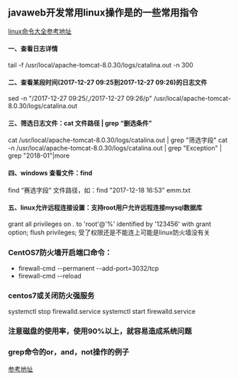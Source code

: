 ## javaweb开发常用linux操作是的一些常用指令
[linux命令大全参考地址](https://ipcmen.com/category/shell-command)

#### 一、查看日志详情
tail -f /usr/local/apache-tomcat-8.0.30/logs/catalina.out -n 300

#### 二、查看某段时间(2017-12-27 09:25到2017-12-27 09:26)的日志文件
sed -n "/2017-12-27 09:25/,/2017-12-27 09:26/p"  /usr/local/apache-tomcat-8.0.30/logs/catalina.out

#### 三、筛选日志文件：cat 文件路径 | grep “删选条件”
cat  /usr/local/apache-tomcat-8.0.30/logs/catalina.out | grep "筛选字段"
cat -n /usr/local/apache-tomcat-8.0.30/logs/catalina.out | grep "Exception" | grep "2018-01"|more

#### 四、windows 查看文件：find
find “赛选字段” 文件路径，如：find "2017-12-18 16:53" emm.txt

#### 五、linux允许远程连接设置：支持root用户允许远程连接mysql数据库
grant all privileges on *.* to 'root'@'%' identified by '123456' with grant option;
flush privileges;
受了权限还是不能连上可能是linux防火墙没有关

### CentOS7防火墙开启端口命令：
- firewall-cmd --permanent --add-port=3032/tcp
- firewall-cmd --reload

### centos7或关闭防火强服务
systemctl stop firewalld.service
systemctl start firewalld.service

### 注意磁盘的使用率，使用90%以上，就容易造成系统问题

### grep命令的or，and，not操作的例子
[参考地址](https://www.cnblogs.com/chaichuan/p/4172070.html)


